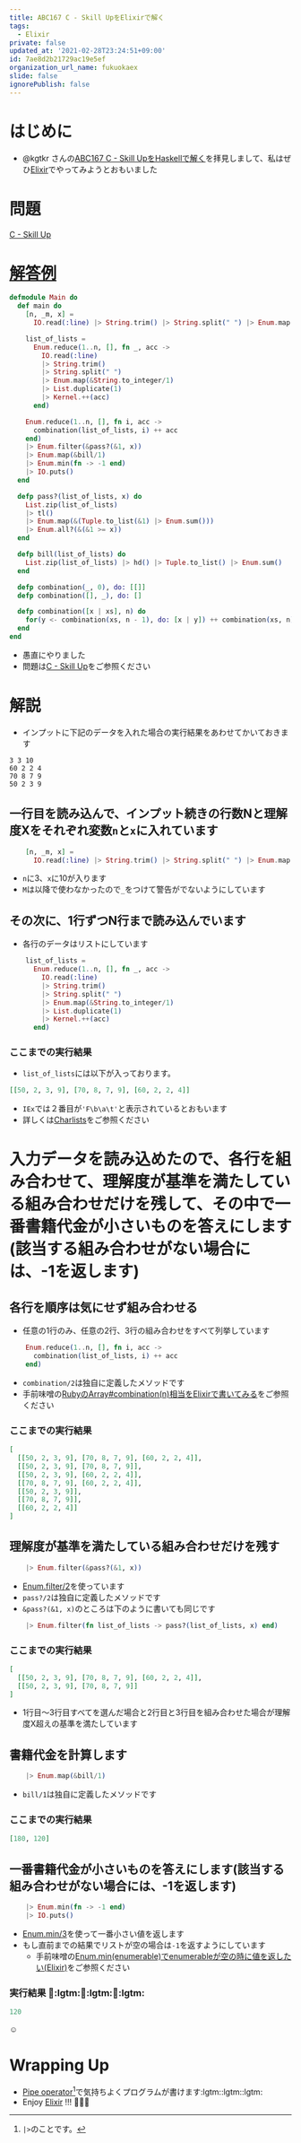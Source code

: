 ```yaml
---
title: ABC167 C - Skill UpをElixirで解く
tags:
  - Elixir
private: false
updated_at: '2021-02-28T23:24:51+09:00'
id: 7ae8d2b21729ac19e5ef
organization_url_name: fukuokaex
slide: false
ignorePublish: false
---
```

# はじめに
- @kgtkr さんの[ABC167 C - Skill UpをHaskellで解く](https://qiita.com/kgtkr/items/ea4df8f7e7654b3a83e9)を拝見しまして、私はぜひ[Elixir](https://elixir-lang.org/)でやってみようとおもいました

# 問題
[C - Skill Up](https://atcoder.jp/contests/abc167/tasks/abc167_c)

# [解答例](https://atcoder.jp/contests/abc167/submissions/16903698)

```elixir
defmodule Main do
  def main do
    [n, _m, x] =
      IO.read(:line) |> String.trim() |> String.split(" ") |> Enum.map(&String.to_integer/1)

    list_of_lists =
      Enum.reduce(1..n, [], fn _, acc ->
        IO.read(:line)
        |> String.trim()
        |> String.split(" ")
        |> Enum.map(&String.to_integer/1)
        |> List.duplicate(1)
        |> Kernel.++(acc)
      end)

    Enum.reduce(1..n, [], fn i, acc ->
      combination(list_of_lists, i) ++ acc
    end)
    |> Enum.filter(&pass?(&1, x))
    |> Enum.map(&bill/1)
    |> Enum.min(fn -> -1 end)
    |> IO.puts()
  end

  defp pass?(list_of_lists, x) do
    List.zip(list_of_lists)
    |> tl()
    |> Enum.map(&(Tuple.to_list(&1) |> Enum.sum()))
    |> Enum.all?(&(&1 >= x))
  end

  defp bill(list_of_lists) do
    List.zip(list_of_lists) |> hd() |> Tuple.to_list() |> Enum.sum()
  end

  defp combination(_, 0), do: [[]]
  defp combination([], _), do: []

  defp combination([x | xs], n) do
    for(y <- combination(xs, n - 1), do: [x | y]) ++ combination(xs, n)
  end
end
```

- 愚直にやりました
- 問題は[C - Skill Up](https://atcoder.jp/contests/abc167/tasks/abc167_c)をご参照ください

# 解説
- インプットに下記のデータを入れた場合の実行結果をあわせてかいておきます

```
3 3 10
60 2 2 4
70 8 7 9
50 2 3 9
```

## 一行目を読み込んで、インプット続きの行数Nと理解度Xをそれぞれ変数`n`と`x`に入れています

```elixir
    [n, _m, x] =
      IO.read(:line) |> String.trim() |> String.split(" ") |> Enum.map(&String.to_integer/1)
```
- `n`に3、`x`に10が入ります
- `M`は以降で使わなかったので`_`をつけて警告がでないようにしています


## その次に、1行ずつN行まで読み込んでいます
- 各行のデータはリストにしています

```elixir
    list_of_lists =
      Enum.reduce(1..n, [], fn _, acc ->
        IO.read(:line)
        |> String.trim()
        |> String.split(" ")
        |> Enum.map(&String.to_integer/1)
        |> List.duplicate(1)
        |> Kernel.++(acc)
      end)
```

### ここまでの実行結果
- `list_of_lists`には以下が入っております。

```elixir
[[50, 2, 3, 9], [70, 8, 7, 9], [60, 2, 2, 4]]
```
- `IEx`では２番目が`'F\b\a\t'`と表示されているとおもいます
- 詳しくは[Charlists](https://hexdocs.pm/elixir/List.html#module-charlists)をご参照ください

# 入力データを読み込めたので、各行を組み合わせて、理解度が基準を満たしている組み合わせだけを残して、その中で一番書籍代金が小さいものを答えにします(該当する組み合わせがない場合には、-1を返します)

## 各行を順序は気にせず組み合わせる
- 任意の1行のみ、任意の2行、3行の組み合わせをすべて列挙しています

```elixir
    Enum.reduce(1..n, [], fn i, acc ->
      combination(list_of_lists, i) ++ acc
    end)
```

- `combination/2`は独自に定義したメソッドです
- 手前味噌の[RubyのArray#combination(n)相当をElixirで書いてみる](https://qiita.com/torifukukaiou/items/e8a27dd5bdfa31a1ec02)をご参照ください

### ここまでの実行結果

```elixir
[
  [[50, 2, 3, 9], [70, 8, 7, 9], [60, 2, 2, 4]],
  [[50, 2, 3, 9], [70, 8, 7, 9]],
  [[50, 2, 3, 9], [60, 2, 2, 4]],
  [[70, 8, 7, 9], [60, 2, 2, 4]],
  [[50, 2, 3, 9]],
  [[70, 8, 7, 9]],
  [[60, 2, 2, 4]]
]
```

## 理解度が基準を満たしている組み合わせだけを残す

```elixir
    |> Enum.filter(&pass?(&1, x))
```

- [Enum.filter/2](https://hexdocs.pm/elixir/Enum.html#filter/2)を使っています
- `pass?/2`は独自に定義したメソッドです
- `&pass?(&1, x)`のところは下のように書いても同じです

```elixir
    |> Enum.filter(fn list_of_lists -> pass?(list_of_lists, x) end)
```


### ここまでの実行結果

```elixir
[
  [[50, 2, 3, 9], [70, 8, 7, 9], [60, 2, 2, 4]], 
  [[50, 2, 3, 9], [70, 8, 7, 9]]
]
```
- 1行目〜3行目すべてを選んだ場合と2行目と3行目を組み合わせた場合が理解度X超えの基準を満たしています


## 書籍代金を計算します

```elixir
    |> Enum.map(&bill/1)
```

- `bill/1`は独自に定義したメソッドです

### ここまでの実行結果
```elixir
[180, 120]
```

## 一番書籍代金が小さいものを答えにします(該当する組み合わせがない場合には、-1を返します)

```elixir
    |> Enum.min(fn -> -1 end)
    |> IO.puts()
```

- [Enum.min/3](https://hexdocs.pm/elixir/Enum.html#min/3)を使って一番小さい値を返します
- もし直前までの結果でリストが空の場合は`-1`を返すようにしています
    - 手前味噌の[Enum.min(enumerable)でenumerableが空の時に値を返したい(Elixir)](https://qiita.com/torifukukaiou/items/d6b61375f0f3b6ecada2)をご参照ください

### 実行結果 :tada::lgtm::tada::lgtm::tada::lgtm: 
```elixir
120
```
:relaxed:

# Wrapping Up
- [Pipe operator](https://hexdocs.pm/elixir/Kernel.html#%7C%3E/2)[^1]で気持ちよくプログラムが書けます:lgtm::lgtm::lgtm:
- Enjoy [Elixir](https://elixir-lang.org/) !!! :rocket::rocket::rocket: 


[^1]: `|>`のことです。


